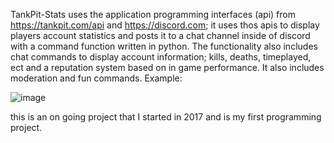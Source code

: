 TankPit-Stats uses the application programming interfaces (api) from https://tankpit.com/api and https://discord.com; it uses thos apis to display players account statistics and posts it to a chat channel inside of discord with a command function written in python. The functionality also includes chat commands to display account information; kills, deaths, timeplayed, ect and a reputation system based on in game performance. It also includes moderation and fun commands. 
Example:


![image](https://user-images.githubusercontent.com/25750662/131924683-84c76020-8ed8-4529-a619-67c3338873f9.png)

this is an on going project that I started in 2017 and is my first programming project. 

